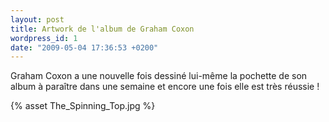 ```yaml
---
layout: post
title: Artwork de l'album de Graham Coxon
wordpress_id: 1
date: "2009-05-04 17:36:53 +0200"
---
```


Graham Coxon a une nouvelle fois dessiné lui-même la pochette de son album à
paraître dans une semaine et encore une fois elle est très réussie !

{% asset The_Spinning_Top.jpg %}
